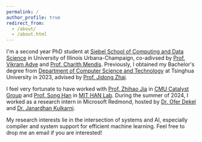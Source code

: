 ```yaml
---
permalink: /
author_profile: true
redirect_from: 
  - /about/
  - /about.html
---
```


I'm a second year PhD student at [Siebel School of Computing and Data Science](https://siebelschool.illinois.edu/) in University of Illinois Urbana-Champaign, co-adivsed by [Prof. Vikram Adve](https://vikram.cs.illinois.edu/) and [Prof. Charith Mendis](https://charithmendis.com/). Previously, I obtained my Bachelor's degree from [Department of Computer Science and Technology](https://www.cs.tsinghua.edu.cn/csen/) at Tsinghua University in 2023, advised by [Prof. Jidong Zhai](https://pacman.cs.tsinghua.edu.cn/~zjd/).

I feel very fortunate to have worked with [Prof. Zhihao Jia](https://www.cs.cmu.edu/~zhihaoj2/) in [CMU Catalyst Group](https://catalyst.cs.cmu.edu/) and [Prof. Song Han](https://hanlab.mit.edu/songhan) in [MIT HAN Lab](https://hanlab.mit.edu/). During the summer of 2024, I worked as a research intern in Microsoft Redmond, hosted by [Dr. Ofer Dekel](https://www.linkedin.com/in/ofer-dekel-2041291/) and [Dr. Janardhan Kulkarni](https://www.microsoft.com/en-us/research/people/jakul/).

My research interests lie in the intersection of systems and AI, especially compiler and system support for efficient machine learning. Feel free to drop me an email if you are interested!
